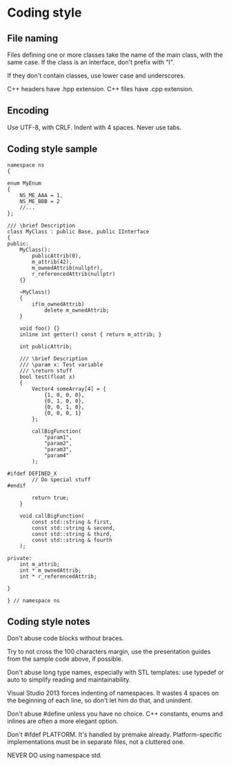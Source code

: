 Coding style
=============

File naming
------------

Files defining one or more classes take the name of the main class, with the same case.
If the class is an interface, don't prefix with "I".

If they don't contain classes, use lower case and underscores.

C++ headers have .hpp extension.
C++ files have .cpp extension.


Encoding
---------

Use UTF-8, with CRLF.
Indent with 4 spaces. Never use tabs.


Coding style sample
---------------------

	namespace ns
	{

	enum MyEnum
	{
		NS_ME_AAA = 1,
		NS_ME_BBB = 2
		//...
	};

	/// \brief Description
	class MyClass : public Base, public IInterface
	{
	public:
		MyClass():
			publicAttrib(0),
			m_attrib(42),
			m_ownedAttrib(nullptr),
			r_referencedAttrib(nullptr)
		{}

		~MyClass()
		{
			if(m_ownedAttrib)
				delete m_ownedAttrib;
		}

		void foo() {}
		inline int getter() const { return m_attrib; }

		int publicAttrib;

		/// \brief Description
		/// \param x: Test variable
		/// \return stuff
		bool test(float x)
		{
			Vector4 someArray[4] = {
				{1, 0, 0, 0},
				{0, 1, 0, 0},
				{0, 0, 1, 0},
				{0, 0, 0, 1}
			};

			callBigFunction(
				"param1",
				"param2",
				"param3",
				"param4"
			);

	#ifdef DEFINED_X
			// Do special stuff
	#endif

			return true;
		}

		void callBigFunction(
			const std::string & first,
			const std::string & second,
			const std::string & third,
			const std::string & fourth
		);

	private:
		int m_attrib;
		int * m_ownedAttrib;
		int * r_referencedAttrib;

	}

	} // namespace ns


Coding style notes
-------------------

Don't abuse code blocks without braces.

Try to not cross the 100 characters margin, use the presentation
guides from the sample code above, if possible.

Don't abuse long type names, especially with STL templates:
use typedef or auto to simplify reading and maintainability.

Visual Studio 2013 forces indenting of namespaces.
It wastes 4 spaces on the beginning of each line,
so don't let him do that, and unindent.

Don't abuse #define unless you have no choice.
C++ constants, enums and inlines are often a more elegant option.

Don't #ifdef PLATFORM. It's handled by premake already.
Platform-specific implementations must be in separate files, not a cluttered one.

NEVER DO using namespace std.

